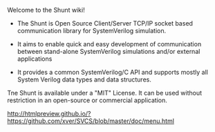 Welcome to the Shunt wiki!

* The Shunt is Open Source Client/Server TCP/IP socket based communication library for SystemVerilog simulation.

* It aims to enable quick and easy development of communication between stand-alone SystemVerilog simulations and/or external applications

* It provides a common SystemVerilog/C API and supports mostly all System Verilog data types and data structures.

Tne Shunt is available under a "MIT" License. It can be used without restriction in an open-source or commercial application.

http://htmlpreview.github.io/?https://github.com/xver/SVCS/blob/master/doc/menu.html
